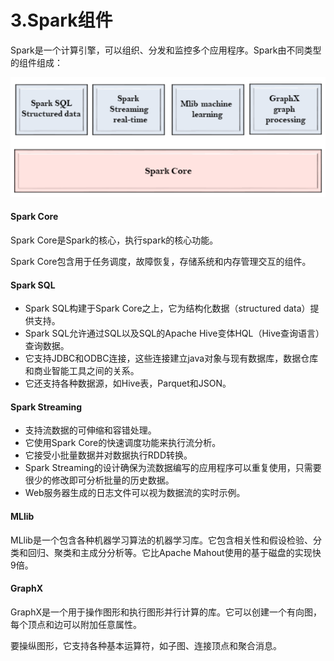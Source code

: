 # 3.Spark组件

Spark是一个计算引擎，可以组织、分发和监控多个应用程序。Spark由不同类型的组件组成：

![image-20200611155359323](https://raw.githubusercontent.com/MachineGunLin/markdown_pics/master/img/20200611160912.png)

#### Spark Core

Spark Core是Spark的核心，执行spark的核心功能。

Spark Core包含用于任务调度，故障恢复，存储系统和内存管理交互的组件。

#### Spark SQL

- Spark SQL构建于Spark Core之上，它为结构化数据（structured data）提供支持。
- Spark SQL允许通过SQL以及SQL的Apache Hive变体HQL（Hive查询语言）查询数据。
- 它支持JDBC和ODBC连接，这些连接建立java对象与现有数据库，数据仓库和商业智能工具之间的关系。
- 它还支持各种数据源，如Hive表，Parquet和JSON。

#### Spark Streaming

- 支持流数据的可伸缩和容错处理。
- 它使用Spark Core的快速调度功能来执行流分析。
- 它接受小批量数据并对数据执行RDD转换。
- Spark Streaming的设计确保为流数据编写的应用程序可以重复使用，只需要很少的修改即可分析批量的历史数据。
- Web服务器生成的日志文件可以视为数据流的实时示例。

#### MLlib

MLlib是一个包含各种机器学习算法的机器学习库。它包含相关性和假设检验、分类和回归、聚类和主成分分析等。它比Apache Mahout使用的基于磁盘的实现快9倍。

#### GraphX

GraphX是一个用于操作图形和执行图形并行计算的库。它可以创建一个有向图，每个顶点和边可以附加任意属性。

要操纵图形，它支持各种基本运算符，如子图、连接顶点和聚合消息。


